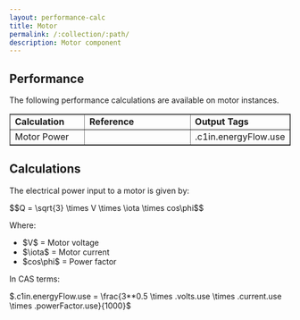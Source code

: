 ```yaml
---
layout: performance-calc
title: Motor
permalink: /:collection/:path/
description: Motor component
---
```


<div class="section" id="performance">
<h2>Performance<a class="headerlink" href="#performance" title="Permalink to this headline"></a></h2>
<p>The following performance calculations are available on motor instances.</p>
<table border="1" class="docutils">
<colgroup>
<col width="27%">
<col width="39%">
<col width="34%">
</colgroup>
<tbody valign="top">
<tr class="row-odd"><td><strong>Calculation</strong></td>
<td><strong>Reference</strong></td>
<td><strong>Output Tags</strong></td>
</tr>
<tr class="row-even"><td>Motor Power</td>
<td>&nbsp;</td>
<td>.c1in.energyFlow.use</td>
</tr>
</tbody>
</table>
</div>

<div class="section" id="calculations">
<h2>Calculations<a class="headerlink" href="#calculations" title="Permalink to this headline"></a></h2>
<p>The electrical power input to a motor is given by:</p>
<div class="math">
<p><span class="math">$$Q = \sqrt{3} \times V \times \iota \times cos\phi$$</span></p>
</div><p>Where:</p>
<ul class="simple">
<li><span class="math">$V$</span> = Motor voltage</li>
<li><span class="math">$\iota$</span> = Motor current</li>
<li><span class="math">$cos\phi$</span> = Power factor</li>
</ul>
<p>In CAS terms:</p>
<div class="math">
<p><span class="math">$.c1in.energyFlow.use = \frac{3**0.5 \times .volts.use \times .current.use \times .powerFactor.use}{1000}$</span></p>
</div></div>

